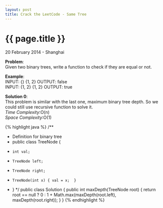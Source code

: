 ```yaml
---
layout: post
title: Crack the LeetCode - Same Tree
---
```


{{ page.title }}
================

<p class="meta">20 February 2014 - Shanghai </p>

**Problem**:  
Given two binary trees, write a function to check if they are equal or not.

**Example**:  
INPUT: {} {1, 2} 
OUTPUT: false  
INPUT: {1, 2} {1, 2}
OUTPUT: true

**Solution 0**:  
This problem is similar with the last one, maximum binary tree depth. So we could still use recursive function to solve it.  
*Time Complexity*:O(n)  
*Space Complexity*:O(1)  

{% highlight java %}
/**
 * Definition for binary tree
 * public class TreeNode {
 *     int val;
 *     TreeNode left;
 *     TreeNode right;
 *     TreeNode(int x) { val = x;  }
 * }
 */
public class Solution {
    public int maxDepth(TreeNode root) {
        return root == null ? 0 : 1 + Math.max(maxDepth(root.left), maxDepth(root.right));
    }
}
{% endhighlight %}

